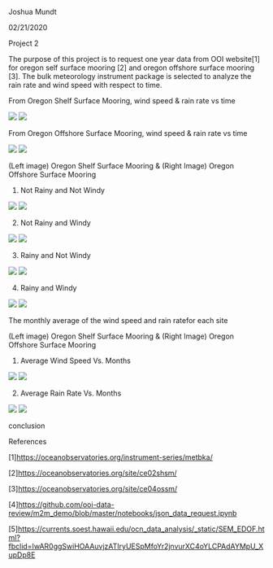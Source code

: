 Joshua Mundt

02/21/2020

Project 2

  The purpose of this project is to request one year data from OOI website[1] for oregon self surface mooring [2] and oregon offshore surface mooring [3]. The bulk meteorology instrument package is selected to analyze the rain rate and wind speed with respect to time. 
  
 
From Oregon Shelf Surface Mooring, wind speed & rain rate vs time

![](Meteo_pic/OSSM_Wind_Speed_Vs_Time.png)
![](Meteo_pic/OSSM_Rain_Rate_Vs_Time.png)

From Oregon Offshore Surface Mooring, wind speed & rain rate vs time

![](Meteo_pic/OOSM_Wind_Speev_Vs_Time.png)
![](Meteo_pic/OOSM_Rain_Rate_Vs_Time.png)

(Left image) Oregon Shelf Surface Mooring                 &               (Right Image) Oregon Offshore Surface Mooring

1. Not Rainy and Not Windy

![](Meteo_pic/OSSM_NR_NW_Vs_Time.png)
![](Meteo_pic/OOSM_NR_NW_Vs_Time.png)

2. Not Rainy and Windy

![](Meteo_pic/OSSM_NR_W_Vs_Time.png)
![](Meteo_pic/OOSM_NR_W_Vs_Time.png)

3. Rainy and Not Windy

![](Meteo_pic/OSSM_R_NW_Vs_Time.png)
![](Meteo_pic/OOSM_R_NW_Vs_Time.png)

4. Rainy and Windy

![](Meteo_pic/OSSM_R_W_Vs_TIme.png)
![](Meteo_pic/OOSM_R_W_Vs_Time.png)


The monthly average of the wind speed and rain ratefor each site

(Left image) Oregon Shelf Surface Mooring                 &               (Right Image) Oregon Offshore Surface Mooring

1. Average Wind Speed Vs. Months

![](Meteo_pic/OSSM_Avg_Wind_Speed_Vs_Months.png)
![](Meteo_pic/OOSM_Avg_Wind_Speed_Vs_Months.png)

2. Average Rain Rate Vs. Months

![](Meteo_pic/OSSM_Avg_Rain_Rate_Vs_Months.png)
![](Meteo_pic/OOSM_Avg_Rain_Rate_Vs_Months.png)



conclusion

 

References

[1]https://oceanobservatories.org/instrument-series/metbka/

[2]https://oceanobservatories.org/site/ce02shsm/

[3]https://oceanobservatories.org/site/ce04ossm/

[4]https://github.com/ooi-data-review/m2m_demo/blob/master/notebooks/json_data_request.ipynb

[5]https://currents.soest.hawaii.edu/ocn_data_analysis/_static/SEM_EDOF.html?fbclid=IwAR0ggSwiHOAAuvjzATIryUESpMfoYr2jnvurXC4oYLCPAdAYMpU_XupDp8E
